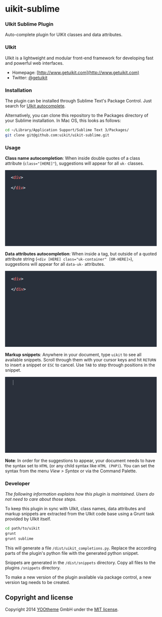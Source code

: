 uikit-sublime
=============

### UIkit Sublime Plugin

Auto-complete plugin for UIKit classes and data attributes.

### UIkit

UIkit is a lightweight and modular front-end framework for developing fast and powerful web interfaces.

* Homepage: [http://www.getuikit.com](http://www.getuikit.com)
* Twitter: [@getuikit](http://twitter.com/getuikit)

### Installation

The plugin can be installed through Sublime Text's Package Control. Just search for [UIkit autocomplete](https://sublime.wbond.net/packages/UIkit%20autocomplete).

Alternatively, you can clone this repository to the Packages directory of your Sublime installation. In Mac OS, this looks as follows:

```bash
cd ~/Library/Application Support/Sublime Text 3/Packages/
git clone git@github.com:uikit/uikit-sublime.git
```

### Usage

**Class name autocompletion**: When inside double quotes of a class attribute (`class="[HERE]"`), suggestions will appear for all `uk-` classes.

![animation of class autocompletion](gif/classes.gif)

**Data attributes autocompletion**: When inside a tag, but outside of a quoted attribute string (`<div [HERE] class="uk-container" [OR-HERE]>`), suggestions will appear for all `data-uk-` attributes.

![animation of data attributes autocompletion](gif/data.gif)

**Markup snippets**: Anywhere in your document, type `uikit` to see all available snippets. Scroll through them with your cursor keys and hit `RETURN` to insert a snippet or `ESC` to cancel. Use `TAB` to step through positions in the snippet.

![animation of markup snippets](gif/snippets.gif)

**Note**: In order for the suggestions to appear, your document needs to have the syntax set to `HTML` (or any child syntax like `HTML (PHP)`). You can set the syntax from the menu *View > Syntax* or via the Command Palette.

### Developer

*The following information explains how this plugin is maintained. Users do not need to care about those steps.*

To keep this plugin in sync with UIkit, class names, data attributes and markup snippets are extracted from the UIkit code base using a Grunt task provided by UIkit itself.

```bash
cd path/to/uikit
grunt
grunt sublime
```

This will generate a file `/dist/uikit_completions.py`. Replace the according parts of the plugin's python file with the generated python snippet.

Snippets are generated in the `/dist/snippets` directory. Copy all files to the plugins `/snippets` directory.

To make a new version of the plugin available via package control, a new version tag needs to be created.

## Copyright and license

Copyright 2014 [YOOtheme](http://www.yootheme.com) GmbH under the [MIT license](LICENSE.md).
